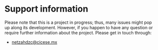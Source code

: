 # Support information

Please note that this is a project in progress; thus, many issues might pop up along its development. However, if you happen to have any question or require further information about the project. Please get in touch through:

* [netzahdzc@cicese.mx](mailto:netzahdzc@cicese.mx)
